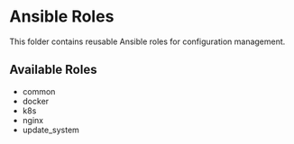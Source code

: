 # Ansible Roles

This folder contains reusable Ansible roles for configuration management.

## Available Roles
- common
- docker
- k8s
- nginx
- update_system
